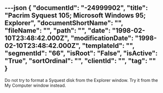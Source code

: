 ---json
{
  "documentId": "-24999902",
  "title": "Pacrim Syquest 105; Microsoft Windows 95; Explorer",
  "documentShortName": "",
  "fileName": "",
  "path": "",
  "date": "1998-02-10T23:48:42.000Z",
  "modificationDate": "1998-02-10T23:48:42.000Z",
  "templateId": "",
  "segmentId": "66",
  "isRoot": "False",
  "isActive": "True",
  "sortOrdinal": "",
  "clientId": "",
  "tag": ""
}
---

Do not try to format a Syquest disk from the Explorer window. Try it from the My Computer window instead.
